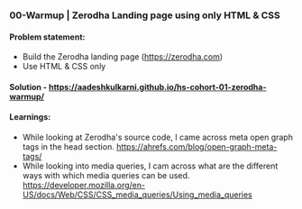 ### 00-Warmup | Zerodha Landing page using only HTML & CSS


#### Problem statement: 
- Build the Zerodha landing page (https://zerodha.com)
- Use HTML & CSS only

#### Solution - https://aadeshkulkarni.github.io/hs-cohort-01-zerodha-warmup/


#### Learnings:
- While looking at Zerodha's source code, I came across meta open graph tags in the head section. https://ahrefs.com/blog/open-graph-meta-tags/
- While looking into media queries, I cam across what are the different ways with which media queries can be used. https://developer.mozilla.org/en-US/docs/Web/CSS/CSS_media_queries/Using_media_queries
